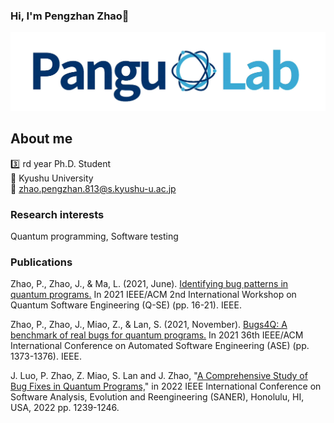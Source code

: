 ### Hi, I'm Pengzhan Zhao👋
![Image text](./3.png)
## About me
:three: rd year Ph.D. Student  
:school: Kyushu University  
:e-mail: zhao.pengzhan.813@s.kyushu-u.ac.jp

### Research interests
Quantum programming, Software testing

### Publications

Zhao, P., Zhao, J., & Ma, L. (2021, June). [Identifying bug patterns in quantum programs.](https://ieeexplore.ieee.org/abstract/document/9474564) In 2021 IEEE/ACM 2nd International Workshop on Quantum Software Engineering (Q-SE) (pp. 16-21). IEEE.  

Zhao, P., Zhao, J., Miao, Z., & Lan, S. (2021, November). [Bugs4Q: A benchmark of real bugs for quantum programs.](https://ieeexplore.ieee.org/abstract/document/9678908) In 2021 36th IEEE/ACM International Conference on Automated Software Engineering (ASE) (pp. 1373-1376). IEEE.

J. Luo, P. Zhao, Z. Miao, S. Lan and J. Zhao, "[A Comprehensive Study of Bug Fixes in Quantum Programs,](https://www.computer.org/csdl/proceedings-article/saner/2022/378600b239/1FbT6n3hGaA)" in 2022 IEEE International Conference on Software Analysis, Evolution and Reengineering (SANER), Honolulu, HI, USA, 2022 pp. 1239-1246.
<!--
**Z-928/Z-928** is a ✨ _special_ ✨ repository because its `README.md` (this file) appears on your GitHub profile.

Here are some ideas to get you started:

- 🔭 I’m currently working on ...
- 🌱 I’m currently learning ...
- 👯 I’m looking to collaborate on ...
- 🤔 I’m looking for help with ...
- 💬 Ask me about ...
- 📫 How to reach me: ...
- 😄 Pronouns: ...
- ⚡ Fun fact: ...
-->

